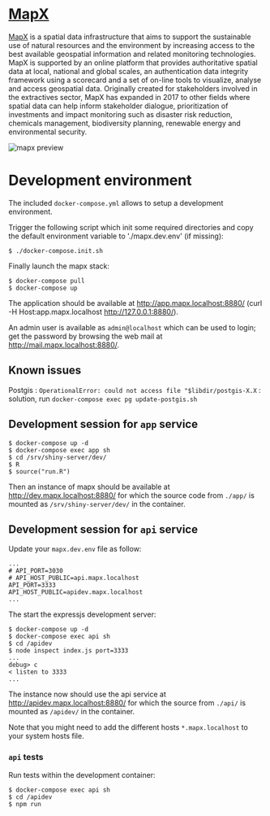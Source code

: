 # [MapX](https://www.mapx.org/)

[MapX](https://www.mapx.org/) is a spatial data infrastructure that aims to support the sustainable use of natural resources and the environment by increasing access to the best available geospatial information and related monitoring technologies. MapX is supported by an online platform that provides authoritative spatial data at local, national and global scales, an authentication data integrity framework using a scorecard and a set of on-line tools to visualize, analyse and access geospatial data. Originally created for stakeholders involved in the extractives sector, MapX has expanded in 2017 to other fields where spatial data can help inform stakeholder dialogue, prioritization of investments and impact monitoring such as disaster risk reduction, chemicals management, biodiversity planning, renewable energy and environmental security.

![mapx preview](app/src/png/mapx-preview.png "MapX")

# Development environment

The included `docker-compose.yml` allows to setup a development environment.

Trigger the following script which init some required directories and copy the default environment variable to './mapx.dev.env' (if missing):
```
$ ./docker-compose.init.sh
```

Finally launch the mapx stack:
```
$ docker-compose pull
$ docker-compose up
```

The application should be available at http://app.mapx.localhost:8880/ (curl -H Host:app.mapx.localhost http://127.0.0.1:8880/).

An admin user is available as `admin@localhost` which can be used to login; get the password by browsing the web mail at http://mail.mapx.localhost:8880/.

## Known issues

Postgis : `OperationalError: could not access file "$libdir/postgis-X.X` : solution, run `docker-compose exec pg update-postgis.sh`
 
## Development session for `app` service

```
$ docker-compose up -d
$ docker-compose exec app sh
$ cd /srv/shiny-server/dev/
$ R
$ source("run.R")
```

Then an instance of mapx should be available at http://dev.mapx.localhost:8880/ for which the source code from `./app/` is mounted as `/srv/shiny-server/dev/` in the container.

## Development session for `api` service

Update your `mapx.dev.env` file as follow:
```
...
# API_PORT=3030
# API_HOST_PUBLIC=api.mapx.localhost
API_PORT=3333
API_HOST_PUBLIC=apidev.mapx.localhost
...
```

The start the expressjs development server:
```
$ docker-compose up -d
$ docker-compose exec api sh
$ cd /apidev
$ node inspect index.js port=3333
...
debug> c
< listen to 3333
...
```

The instance now should use the api service at http://apidev.mapx.localhost:8880/ for which the source from `./api/` is mounted as `/apidev/` in the container.

Note that you might need to add the different hosts `*.mapx.localhost` to your system hosts file.

### `api` tests
Run tests within the development container:
```
$ docker-compose exec api sh
$ cd /apidev
$ npm run
```
